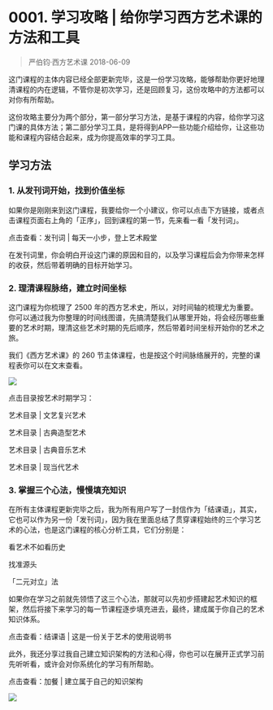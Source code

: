 # 0001. 学习攻略 | 给你学习西方艺术课的方法和工具
> 严伯钧·西方艺术课
2018-06-09

这门课程的主体内容已经全部更新完毕，这是一份学习攻略，能够帮助你更好地理清课程的内在逻辑，不管你是初次学习，还是回顾复习，这份攻略中的方法都可以对你有所帮助。

这份攻略主要分为两个部分，第一部分学习方法，是基于课程的内容，给你学习这门课的具体方法；第二部分学习工具，是将得到APP一些功能介绍给你，让这些功能和课程内容结合起来，成为你提高效率的学习工具。

## 学习方法
### 1. 从发刊词开始，找到价值坐标
如果你是刚刚来到这门课程，我要给你一个小建议，你可以点击下方链接，或者点击课程页面右上角的「正序」，回到课程的第一节，先来看一看「发刊词」。

点击查看：发刊词 | 每天一小步，登上艺术殿堂

在发刊词里，你会明白开设这门课的原因和目的，以及学习课程后会为你带来怎样的收获，然后带着明确的目标开始学习。

### 2. 理清课程脉络，建立时间坐标
这门课程为你梳理了 2500 年的西方艺术史，所以，对时间轴的梳理尤为重要。你可以通过我为你整理的时间线图谱，先搞清楚我们从哪里开始，将会经历哪些重要的艺术时期，理清这些艺术时期的先后顺序，然后带着时间坐标开始你的艺术之旅。

我们《西方艺术课》的 260 节主体课程，也是按这个时间脉络展开的，完整的课程表你可以在文末查看。

![](https://raw.githubusercontent.com/dalong0514/selfstudy/master/图片链接/艺术/2018002.jpg)

点击目录按艺术时期学习：

艺术目录 | 文艺复兴艺术

艺术目录 | 古典造型艺术

艺术目录 | 古典音乐艺术

艺术目录 | 现当代艺术

### 3. 掌握三个心法，慢慢填充知识
在所有主体课程更新完毕之后，我为所有用户写了一封信作为「结课语」，其实，它也可以作为另一份「发刊词」，因为我在里面总结了贯穿课程始终的三个学习艺术的心法，也是这门课程的核心分析工具，它们分别是：

看艺术不如看历史

找准源头

「二元对立」法

如果你在学习之前就先领悟了这三个心法，那就可以先初步搭建起艺术知识的框架，然后将接下来学习的每一节课程逐步填充进去，最终，建成属于你自己的艺术知识体系。

点击查看：结课语 | 这是一份关于艺术的使用说明书

此外，我还分享过我自己建立知识架构的方法和心得，你也可以在展开正式学习前先听听看，或许会对你系统化的学习有所帮助。

点击查看：加餐 | 建立属于自己的知识架构

![](https://raw.githubusercontent.com/dalong0514/selfstudy/master/图片链接/艺术/2018001.jpg)
